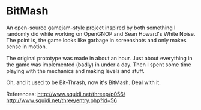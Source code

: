 # BitMash

An open-source gamejam-style project inspired by both something I randomly did while working on OpenGNOP and Sean Howard's White Noise.  The point is, the game looks like garbage in screenshots and only makes sense in motion.

The original prototype was made in about an hour. Just about everything in the game was implemented (badly) in under a day. Then I spent some time playing with the mechanics and making levels and stuff.

Oh, and it used to be Bit-Thrash, now it's BitMash. Deal with it.

References:
http://www.squidi.net/threep/p056/
http://www.squidi.net/three/entry.php?id=56